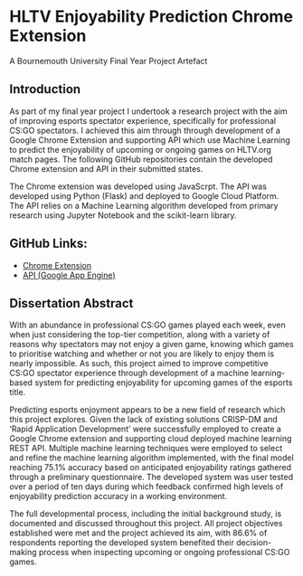 # HLTV Enjoyability Prediction Chrome Extension
A Bournemouth University Final Year Project Artefact

## Introduction
As part of my final year project I undertook a research project with the aim of improving esports spectator experience, specifically for professional CS:GO spectators. 
I achieved this aim through through development of a Google Chrome Extension and supporting API which use Machine Learning to predict the enjoyability of upcoming or ongoing games on HLTV.org match pages. The following GitHub repositories contain the developed Chrome extension and API in their submitted states.

The Chrome extension was developed using JavaScrpt. The API was developed using Python (Flask) and deployed to Google Cloud Platform.
The API relies on a Machine Learning algorithm developed from primary research using Jupyter Notebook and the scikit-learn library.

## GitHub Links:
- [Chrome Extension](https://github.com/OfficiallyLukeHemmings/hltvPredictorExtension)
- [API (Google App Engine)](https://github.com/OfficiallyLukeHemmings/hltv_predictor_api)

## Dissertation Abstract
With an abundance in professional CS:GO games played each week, even when just
considering the top-tier competition, along with a variety of reasons why spectators may
not enjoy a given game, knowing which games to prioritise watching and whether or not
you are likely to enjoy them is nearly impossible. As such, this project aimed to improve
competitive CS:GO spectator experience through development of a machine
learning-based system for predicting enjoyability for upcoming games of the esports
title.

Predicting esports enjoyment appears to be a new field of research which this project
explores. Given the lack of existing solutions CRISP-DM and ‘Rapid Application
Development’ were successfully employed to create a Google Chrome extension and
supporting cloud deployed machine learning REST API. Multiple machine learning
techniques were employed to select and refine the machine learning algorithm
implemented, with the final model reaching 75.1% accuracy based on anticipated
enjoyability ratings gathered through a preliminary questionnaire. The developed
system was user tested over a period of ten days during which feedback confirmed high
levels of enjoyability prediction accuracy in a working environment.

The full developmental process, including the initial background study, is documented
and discussed throughout this project. All project objectives established were met and
the project achieved its aim, with 86.6% of respondents reporting the developed system
benefited their decision-making process when inspecting upcoming or ongoing
professional CS:GO games.
